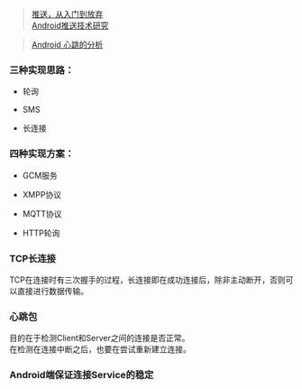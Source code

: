 > [推送，从入门到放弃](http://mp.weixin.qq.com/s?__biz=MzAxNzMxNzk5OQ==&mid=2649484726&idx=1&sn=7bcd8c2c9265be6a49b9e9f7fe4a95ad&chksm=83f824b6b48fada09d01bbd7ff09adb2ede6fbc4857d8be7114dab7f9c3f45137b7c6e008c2b#rd)  
> [Android推送技术研究](http://www.jianshu.com/p/584707554ed7)

> [Android 心跳的分析](http://blog.csdn.net/wangliang198901/article/details/16542567)

### 三种实现思路：

* 轮询

* SMS

* 长连接

### 四种实现方案：

* GCM服务

* XMPP协议

* MQTT协议

* HTTP轮询

### TCP长连接

TCP在连接时有三次握手的过程，长连接即在成功连接后，除非主动断开，否则可以直接进行数据传输。

### 心跳包

目的在于检测Client和Server之间的连接是否正常。  
在检测在连接中断之后，也要在尝试重新建立连接。

### Android端保证连接Service的稳定
